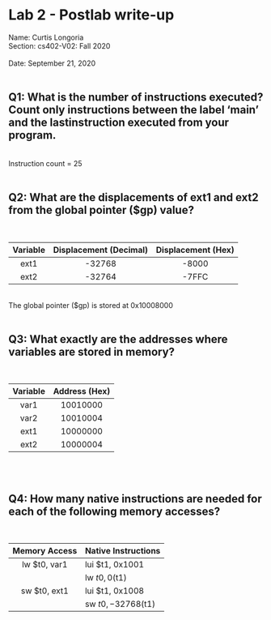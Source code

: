 # Lab 2 - Postlab write-up
Name: Curtis Longoria
<br>
Section: cs402-V02: Fall 2020	
<br>
Date: September 21, 2020
<br>
<br>

## Q1: What is the number of instructions executed? Count only instructions between the label ‘main’ and the lastinstruction executed from your program.
<br>
Instruction count = 25
<br>
<br>

## Q2: What are the displacements of ext1 and ext2 from the global pointer ($gp) value?
<br>

| Variable | Displacement (Decimal) | Displacement (Hex) |
|:----------:|:----------------------:|:------------------:|
|ext1| -32768| -8000 |
|ext2| -32764| -7FFC |

<br>
The global pointer ($gp) is stored at 0x10008000

<br>
<br>

## Q3: What exactly are the addresses where variables are stored in memory?
<br>

| Variable | Address (Hex) |
|:----------:|:----------------------:|
|var1|10010000|
|var2|10010004|
|ext1|10000000|
|ext2|10000004|

<br>
<br>

## Q4: How many native instructions are needed for each of the following memory accesses?
<br>

| Memory Access | Native Instructions|
|:----------:|:----------------------|
|lw $t0, var1|lui $t1, 0x1001|
|            |lw $t0, 0($t1)|
|sw $t0, ext1|lui $t1, 0x1008|
|            |sw $t0, -32768($t1)|

<br>
